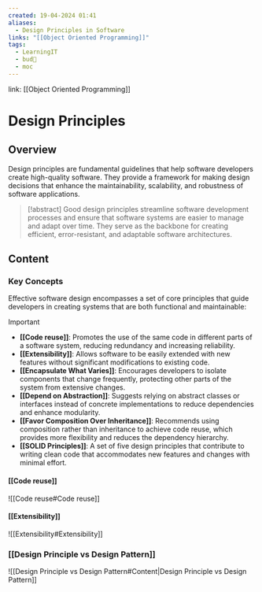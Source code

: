```yaml
---
created: 19-04-2024 01:41
aliases:
  - Design Principles in Software
links: "[[Object Oriented Programming]]"
tags:
  - LearningIT
  - bud🌿
  - moc
---
```

link: [[Object Oriented Programming]]

# Design Principles

## Overview

Design principles are fundamental guidelines that help software developers create high-quality software. They provide a framework for making design decisions that enhance the maintainability, scalability, and robustness of software applications.

> [!abstract] 
> Good design principles streamline software development processes and ensure that software systems are easier to manage and adapt over time. They serve as the backbone for creating efficient, error-resistant, and adaptable software architectures.

## Content

### Key Concepts

Effective software design encompasses a set of core principles that guide developers in creating systems that are both functional and maintainable:

> [!important]
> 
> - **[[Code reuse]]**: Promotes the use of the same code in different parts of a software system, reducing redundancy and increasing reliability.
> - **[[Extensibility]]**: Allows software to be easily extended with new features without significant modifications to existing code.
> - **[[Encapsulate What Varies]]**: Encourages developers to isolate components that change frequently, protecting other parts of the system from extensive changes.
> - **[[Depend on Abstraction]]**: Suggests relying on abstract classes or interfaces instead of concrete implementations to reduce dependencies and enhance modularity.
> - **[[Favor Composition Over Inheritance]]**: Recommends using composition rather than inheritance to achieve code reuse, which provides more flexibility and reduces the dependency hierarchy.
> - **[[SOLID Principles]]**: A set of five design principles that contribute to writing clean code that accommodates new features and changes with minimal effort.

#### [[Code reuse]]
![[Code reuse#Code reuse]]

#### [[Extensibility]]
![[Extensibility#Extensibility]]

###  [[Design Principle vs Design Pattern]]

![[Design Principle vs Design Pattern#Content|Design Principle vs Design Pattern]]
